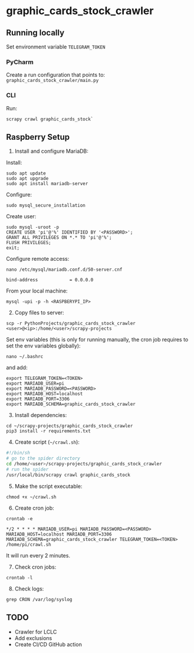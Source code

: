 # graphic_cards_stock_crawler

## Running locally

Set environment variable `TELEGRAM_TOKEN`

### PyCharm

Create a run configuration that points to: `graphic_cards_stock_crawler/main.py`

### CLI

Run:

```
scrapy crawl graphic_cards_stock`
```

## Raspberry Setup

1. Install and configure MariaDB:

Install:

```
sudo apt update
sudo apt upgrade
sudo apt install mariadb-server
```

Configure:

```
sudo mysql_secure_installation
```

Create user:

```
sudo mysql -uroot -p
CREATE USER 'pi'@'%' IDENTIFIED BY '<PASSWORD>';
GRANT ALL PRIVILEGES ON *.* TO 'pi'@'%';
FLUSH PRIVILEGES;
exit;
```

Configure remote access:

```
nano /etc/mysql/mariadb.conf.d/50-server.cnf
```

```
bind-address            = 0.0.0.0
```

From your local machine:

```
mysql -upi -p -h <RASPBERYPI_IP>
```

2. Copy files to server:

```
scp -r PythonProjects/graphic_cards_stock_crawler <user>@<ip>:/home/<user>/scrapy-projects
```

Set env variables (this is only for running manually, the cron job requires to set the env variables globally):

```
nano ~/.bashrc
```

and add:

```
export TELEGRAM_TOKEN=<TOKEN>
export MARIADB_USER=pi
export MARIADB_PASSWORD=<PASSWORD>
export MARIADB_HOST=localhost
export MARIADB_PORT=3306
export MARIADB_SCHEMA=graphic_cards_stock_crawler
```

3. Install dependencies:

```
cd ~/scrapy-projects/graphic_cards_stock_crawler
pip3 install -r requirements.txt
```

4. Create script (`~/crawl.sh`):

```sh
#!/bin/sh
# go to the spider directory
cd /home/<user>/scrapy-projects/graphic_cards_stock_crawler
# run the spider
/usr/local/bin/scrapy crawl graphic_cards_stock
```

5. Make the script executable:

```
chmod +x ~/crawl.sh
```

6. Create cron job:

```
crontab -e
```

```
*/2 * * * * MARIADB_USER=pi MARIADB_PASSWORD=<PASSWORD> MARIADB_HOST=localhost MARIADB_PORT=3306 MARIADB_SCHEMA=graphic_cards_stock_crawler TELEGRAM_TOKEN=<TOKEN> /home/pi/crawl.sh
```

It will run every 2 minutes.

7. Check cron jobs:

```
crontab -l
```

8. Check logs:

```
grep CRON /var/log/syslog
```

## TODO

* Crawler for LCLC
* Add exclusions
* Create CI/CD GitHub action
